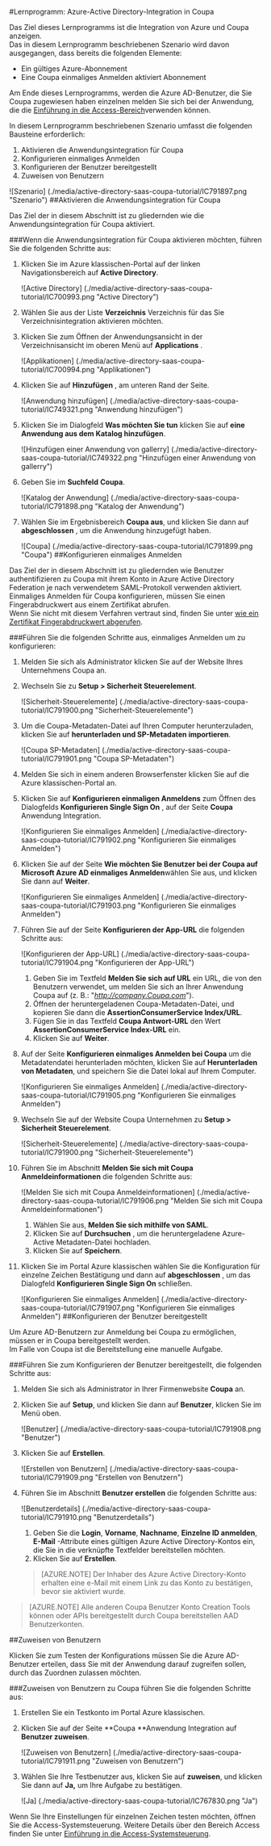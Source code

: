 <properties 
    pageTitle="Lernprogramm: Azure-Active Directory-Integration in Coupa | Microsoft Azure" 
    description="Informationen Sie zur Verwendung von Coupa mit Azure Active Directory einmaliges Anmelden, automatisierte Bereitstellung und mehr aktivieren!" 
    services="active-directory" 
    authors="jeevansd"  
    documentationCenter="na" 
    manager="femila"/>
<tags 
    ms.service="active-directory" 
    ms.devlang="na" 
    ms.topic="article" 
    ms.tgt_pltfrm="na" 
    ms.workload="identity" 
    ms.date="09/29/2016" 
    ms.author="jeedes" />

#<a name="tutorial-azure-active-directory-integration-with-coupa"></a>Lernprogramm: Azure-Active Directory-Integration in Coupa

Das Ziel dieses Lernprogramms ist die Integration von Azure und Coupa anzeigen.  
Das in diesem Lernprogramm beschriebenen Szenario wird davon ausgegangen, dass bereits die folgenden Elemente:

-   Ein gültiges Azure-Abonnement
-   Eine Coupa einmaliges Anmelden aktiviert Abonnement

Am Ende dieses Lernprogramms, werden die Azure AD-Benutzer, die Sie Coupa zugewiesen haben einzelnen melden Sie sich bei der Anwendung, die die [Einführung in die Access-Bereich](active-directory-saas-access-panel-introduction.md)verwenden können.

In diesem Lernprogramm beschriebenen Szenario umfasst die folgenden Bausteine erforderlich:

1.  Aktivieren die Anwendungsintegration für Coupa
2.  Konfigurieren einmaliges Anmelden
3.  Konfigurieren der Benutzer bereitgestellt
4.  Zuweisen von Benutzern

![Szenario] (./media/active-directory-saas-coupa-tutorial/IC791897.png "Szenario")
##<a name="enabling-the-application-integration-for-coupa"></a>Aktivieren die Anwendungsintegration für Coupa

Das Ziel der in diesem Abschnitt ist zu gliedernden wie die Anwendungsintegration für Coupa aktiviert.

###<a name="to-enable-the-application-integration-for-coupa-perform-the-following-steps"></a>Wenn die Anwendungsintegration für Coupa aktivieren möchten, führen Sie die folgenden Schritte aus:

1.  Klicken Sie im Azure klassischen-Portal auf der linken Navigationsbereich auf **Active Directory**.

    ![Active Directory] (./media/active-directory-saas-coupa-tutorial/IC700993.png "Active Directory")

2.  Wählen Sie aus der Liste **Verzeichnis** Verzeichnis für das Sie Verzeichnisintegration aktivieren möchten.

3.  Klicken Sie zum Öffnen der Anwendungsansicht in der Verzeichnisansicht im oberen Menü auf **Applications** .

    ![Applikationen] (./media/active-directory-saas-coupa-tutorial/IC700994.png "Applikationen")

4.  Klicken Sie auf **Hinzufügen** , am unteren Rand der Seite.

    ![Anwendung hinzufügen] (./media/active-directory-saas-coupa-tutorial/IC749321.png "Anwendung hinzufügen")

5.  Klicken Sie im Dialogfeld **Was möchten Sie tun** klicken Sie auf **eine Anwendung aus dem Katalog hinzufügen**.

    ![Hinzufügen einer Anwendung von gallerry] (./media/active-directory-saas-coupa-tutorial/IC749322.png "Hinzufügen einer Anwendung von gallerry")

6.  Geben Sie im **Suchfeld** **Coupa**.

    ![Katalog der Anwendung] (./media/active-directory-saas-coupa-tutorial/IC791898.png "Katalog der Anwendung")

7.  Wählen Sie im Ergebnisbereich **Coupa aus**, und klicken Sie dann auf **abgeschlossen** , um die Anwendung hinzugefügt haben.

    ![Coupa] (./media/active-directory-saas-coupa-tutorial/IC791899.png "Coupa")
##<a name="configuring-single-sign-on"></a>Konfigurieren einmaliges Anmelden

Das Ziel der in diesem Abschnitt ist zu gliedernden wie Benutzer authentifizieren zu Coupa mit ihrem Konto in Azure Active Directory Federation je nach verwendetem SAML-Protokoll verwenden aktiviert.  
Einmaliges Anmelden für Coupa konfigurieren, müssen Sie einen Fingerabdruckwert aus einem Zertifikat abrufen.  
Wenn Sie nicht mit diesem Verfahren vertraut sind, finden Sie unter [wie ein Zertifikat Fingerabdruckwert abgerufen](http://youtu.be/YKQF266SAxI).

###<a name="to-configure-single-sign-on-perform-the-following-steps"></a>Führen Sie die folgenden Schritte aus, einmaliges Anmelden um zu konfigurieren:

1.  Melden Sie sich als Administrator klicken Sie auf der Website Ihres Unternehmens Coupa an.

2.  Wechseln Sie zu **Setup \> Sicherheit Steuerelement**.

    ![Sicherheit-Steuerelemente] (./media/active-directory-saas-coupa-tutorial/IC791900.png "Sicherheit-Steuerelemente")

3.  Um die Coupa-Metadaten-Datei auf Ihren Computer herunterzuladen, klicken Sie auf **herunterladen und SP-Metadaten importieren**.

    ![Coupa SP-Metadaten] (./media/active-directory-saas-coupa-tutorial/IC791901.png "Coupa SP-Metadaten")

4.  Melden Sie sich in einem anderen Browserfenster klicken Sie auf die Azure klassischen-Portal an.

5.  Klicken Sie auf **Konfigurieren einmaligen Anmeldens** zum Öffnen des Dialogfelds **Konfigurieren Single Sign On** , auf der Seite **Coupa** Anwendung Integration.

    ![Konfigurieren Sie einmaliges Anmelden] (./media/active-directory-saas-coupa-tutorial/IC791902.png "Konfigurieren Sie einmaliges Anmelden")

6.  Klicken Sie auf der Seite **Wie möchten Sie Benutzer bei der Coupa auf** **Microsoft Azure AD einmaliges Anmelden**wählen Sie aus, und klicken Sie dann auf **Weiter**.

    ![Konfigurieren Sie einmaliges Anmelden] (./media/active-directory-saas-coupa-tutorial/IC791903.png "Konfigurieren Sie einmaliges Anmelden")

7.  Führen Sie auf der Seite **Konfigurieren der App-URL** die folgenden Schritte aus:

    ![Konfigurieren der App-URL] (./media/active-directory-saas-coupa-tutorial/IC791904.png "Konfigurieren der App-URL")

    1.  Geben Sie im Textfeld **Melden Sie sich auf URL** ein URL, die von den Benutzern verwendet, um melden Sie sich an Ihrer Anwendung Coupa auf (z. B.: "*http://company.Coupa.com*").
    2.  Öffnen der heruntergeladenen Coupa-Metadaten-Datei, und kopieren Sie dann die **AssertionConsumerService Index/URL**.
    3.  Fügen Sie in das Textfeld **Coupa Antwort-URL** den Wert **AssertionConsumerService Index-URL** ein.
    4.  Klicken Sie auf **Weiter**.

8.  Auf der Seite **Konfigurieren einmaliges Anmelden bei Coupa** um die Metadatendatei herunterladen möchten, klicken Sie auf **Herunterladen von Metadaten**, und speichern Sie die Datei lokal auf Ihrem Computer.

    ![Konfigurieren Sie einmaliges Anmelden] (./media/active-directory-saas-coupa-tutorial/IC791905.png "Konfigurieren Sie einmaliges Anmelden")

9.  Wechseln Sie auf der Website Coupa Unternehmen zu **Setup \> Sicherheit Steuerelement**.

    ![Sicherheit-Steuerelemente] (./media/active-directory-saas-coupa-tutorial/IC791900.png "Sicherheit-Steuerelemente")

10. Führen Sie im Abschnitt **Melden Sie sich mit Coupa Anmeldeinformationen** die folgenden Schritte aus:

    ![Melden Sie sich mit Coupa Anmeldeinformationen] (./media/active-directory-saas-coupa-tutorial/IC791906.png "Melden Sie sich mit Coupa Anmeldeinformationen")

    1.  Wählen Sie aus, **Melden Sie sich mithilfe von SAML**.
    2.  Klicken Sie auf **Durchsuchen** , um die heruntergeladene Azure-Active Metadaten-Datei hochladen.
    3.  Klicken Sie auf **Speichern**.

11. Klicken Sie im Portal Azure klassischen wählen Sie die Konfiguration für einzelne Zeichen Bestätigung und dann auf **abgeschlossen** , um das Dialogfeld **Konfigurieren Single Sign On** schließen.

    ![Konfigurieren Sie einmaliges Anmelden] (./media/active-directory-saas-coupa-tutorial/IC791907.png "Konfigurieren Sie einmaliges Anmelden")
##<a name="configuring-user-provisioning"></a>Konfigurieren der Benutzer bereitgestellt

Um Azure AD-Benutzern zur Anmeldung bei Coupa zu ermöglichen, müssen er in Coupa bereitgestellt werden.  
Im Falle von Coupa ist die Bereitstellung eine manuelle Aufgabe.

###<a name="to-configure-user-provisioning-perform-the-following-steps"></a>Führen Sie zum Konfigurieren der Benutzer bereitgestellt, die folgenden Schritte aus:

1.  Melden Sie sich als Administrator in Ihrer Firmenwebsite **Coupa** an.

2.  Klicken Sie auf **Setup**, und klicken Sie dann auf **Benutzer**, klicken Sie im Menü oben.

    ![Benutzer] (./media/active-directory-saas-coupa-tutorial/IC791908.png "Benutzer")

3.  Klicken Sie auf **Erstellen**.

    ![Erstellen von Benutzern] (./media/active-directory-saas-coupa-tutorial/IC791909.png "Erstellen von Benutzern")

4.  Führen Sie im Abschnitt **Benutzer erstellen** die folgenden Schritte aus:

    ![Benutzerdetails] (./media/active-directory-saas-coupa-tutorial/IC791910.png "Benutzerdetails")

    1.  Geben Sie die **Login**, **Vorname**, **Nachname**, **Einzelne ID anmelden**, **E-Mail** -Attribute eines gültigen Azure Active Directory-Kontos ein, die Sie in die verknüpfte Textfelder bereitstellen möchten.
    2.  Klicken Sie auf **Erstellen**.

    >[AZURE.NOTE] Der Inhaber des Azure Active Directory-Konto erhalten eine e-Mail mit einem Link zu das Konto zu bestätigen, bevor sie aktiviert wurde.

>[AZURE.NOTE] Alle anderen Coupa Benutzer Konto Creation Tools können oder APIs bereitgestellt durch Coupa bereitstellen AAD Benutzerkonten.

##<a name="assigning-users"></a>Zuweisen von Benutzern

Klicken Sie zum Testen der Konfigurations müssen Sie die Azure AD-Benutzer erteilen, dass Sie mit der Anwendung darauf zugreifen sollen, durch das Zuordnen zulassen möchten.

###<a name="to-assign-users-to-coupa-perform-the-following-steps"></a>Zuweisen von Benutzern zu Coupa führen Sie die folgenden Schritte aus:

1.  Erstellen Sie ein Testkonto im Portal Azure klassischen.

2.  Klicken Sie auf der Seite **Coupa **Anwendung Integration auf **Benutzer zuweisen**.

    ![Zuweisen von Benutzern] (./media/active-directory-saas-coupa-tutorial/IC791911.png "Zuweisen von Benutzern")

3.  Wählen Sie Ihre Testbenutzer aus, klicken Sie auf **zuweisen**, und klicken Sie dann auf **Ja,** um Ihre Aufgabe zu bestätigen.

    ![Ja] (./media/active-directory-saas-coupa-tutorial/IC767830.png "Ja")

Wenn Sie Ihre Einstellungen für einzelnen Zeichen testen möchten, öffnen Sie die Access-Systemsteuerung. Weitere Details über den Bereich Access finden Sie unter [Einführung in die Access-Systemsteuerung](active-directory-saas-access-panel-introduction.md).
